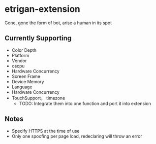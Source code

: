 # etrigan-extension
Gone, gone the form of bot, arise a human in its spot


## Currently Supporting
- Color Depth 
- Platform
- Vendor
- oscpu
- Hardware Concurrency
- Screen Frame
- Device Memory 
- Language
- Hardware Concurrency
- TouchSupport， timezone
  - TODO: Integrate them into one function and port it into extension 


## Notes
- Specify HTTPS at the time of use
- Only one spoofing per page load, redeclaring will throw an error